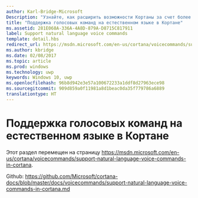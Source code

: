 ```yaml
---
author: Karl-Bridge-Microsoft
Description: "Узнайте, как расширить возможности Кортаны за счет более гибких и естественных голосовых команд, которые позволяют пользователю произносить имя приложения в любом месте команды."
title: "Поддержка голосовых команд на естественном языке в Кортане"
ms.assetid: 281E068A-336A-4A8D-879A-D8715C817911
label: Support natural language voice commands
template: detail.hbs
redirect_url: https://msdn.microsoft.com/en-us/cortana/voicecommands/support-natural-language-voice-commands-in-cortana
ms.author: kbridge
ms.date: 02/08/2017
ms.topic: article
ms.prod: windows
ms.technology: uwp
keywords: Windows 10, uwp
ms.openlocfilehash: 96b8d942e3e57a100672233a1ddf8d27963ece98
ms.sourcegitcommit: 909d859a0f11981a8d1beac0da35f779786a6889
translationtype: HT
---
```

# <a name="support-natural-language-voice-commands-in-cortana"></a>Поддержка голосовых команд на естественном языке в Кортане

Этот раздел перемещен на страницу https://msdn.microsoft.com/en-us/cortana/voicecommands/support-natural-language-voice-commands-in-cortana.

Github: https://github.com/Microsoft/cortana-docs/blob/master/docs/voicecommands/support-natural-language-voice-commands-in-cortana.md
